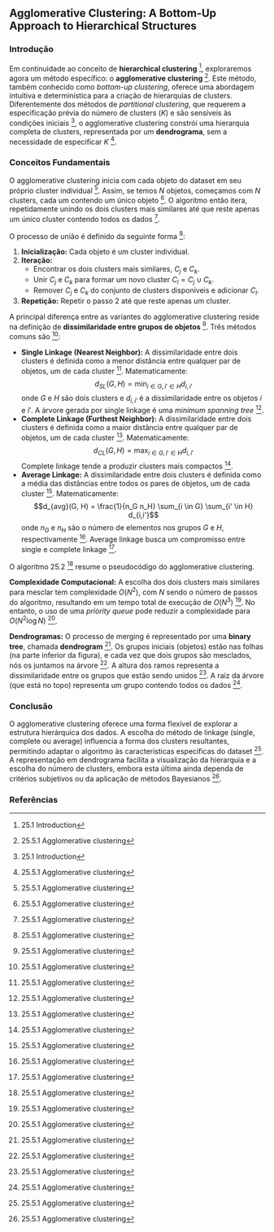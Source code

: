 ## Agglomerative Clustering: A Bottom-Up Approach to Hierarchical Structures

### Introdução
Em continuidade ao conceito de **hierarchical clustering** [^1], exploraremos agora um método específico: o **agglomerative clustering** [^21]. Este método, também conhecido como *bottom-up clustering*, oferece uma abordagem intuitiva e determinística para a criação de hierarquias de clusters. Diferentemente dos métodos de *partitional clustering*, que requerem a especificação prévia do número de clusters ($K$) e são sensíveis às condições iniciais [^1], o agglomerative clustering constrói uma hierarquia completa de clusters, representada por um **dendrograma**, sem a necessidade de especificar $K$ [^21].

### Conceitos Fundamentais
O agglomerative clustering inicia com cada objeto do dataset em seu próprio cluster individual [^21]. Assim, se temos $N$ objetos, começamos com $N$ clusters, cada um contendo um único objeto [^21]. O algoritmo então itera, repetidamente unindo os dois clusters mais similares até que reste apenas um único cluster contendo todos os dados [^21].

O processo de união é definido da seguinte forma [^21]:
1. **Inicialização:** Cada objeto é um cluster individual.
2. **Iteração:**
    *   Encontrar os dois clusters mais similares, $C_j$ e $C_k$.
    *   Unir $C_j$ e $C_k$ para formar um novo cluster $C_l = C_j \cup C_k$.
    *   Remover $C_j$ e $C_k$ do conjunto de clusters disponíveis e adicionar $C_l$.
3. **Repetição:** Repetir o passo 2 até que reste apenas um cluster.

A principal diferença entre as variantes do agglomerative clustering reside na definição de **dissimilaridade entre grupos de objetos** [^21]. Três métodos comuns são [^21]:

*   **Single Linkage (Nearest Neighbor):** A dissimilaridade entre dois clusters é definida como a menor distância entre qualquer par de objetos, um de cada cluster [^21]. Matematicamente:
    $$d_{SL}(G, H) = \min_{i \in G, i' \in H} d_{i,i'}$$
    onde $G$ e $H$ são dois clusters e $d_{i,i'}$ é a dissimilaridade entre os objetos $i$ e $i'$. A árvore gerada por single linkage é uma *minimum spanning tree* [^21].
*   **Complete Linkage (Furthest Neighbor):** A dissimilaridade entre dois clusters é definida como a maior distância entre qualquer par de objetos, um de cada cluster [^21]. Matematicamente:
    $$d_{CL}(G, H) = \max_{i \in G, i' \in H} d_{i,i'}$$
    Complete linkage tende a produzir clusters mais compactos [^21].
*   **Average Linkage:** A dissimilaridade entre dois clusters é definida como a média das distâncias entre todos os pares de objetos, um de cada cluster [^21]. Matematicamente:
    $$d_{avg}(G, H) = \frac{1}{n_G n_H} \sum_{i \in G} \sum_{i' \in H} d_{i,i'}$$
    onde $n_G$ e $n_H$ são o número de elementos nos grupos $G$ e $H$, respectivamente [^21]. Average linkage busca um compromisso entre single e complete linkage [^21].

O algoritmo 25.2 [^21] resume o pseudocódigo do agglomerative clustering.

**Complexidade Computacional:** A escolha dos dois clusters mais similares para mesclar tem complexidade $O(N^2)$, com $N$ sendo o número de passos do algoritmo, resultando em um tempo total de execução de $O(N^3)$ [^21]. No entanto, o uso de uma *priority queue* pode reduzir a complexidade para $O(N^2 \log N)$ [^21].

**Dendrogramas:** O processo de merging é representado por uma **binary tree**, chamada **dendrogram** [^21]. Os grupos iniciais (objetos) estão nas folhas (na parte inferior da figura), e cada vez que dois grupos são mesclados, nós os juntamos na árvore [^21]. A altura dos ramos representa a dissimilaridade entre os grupos que estão sendo unidos [^21]. A raiz da árvore (que está no topo) representa um grupo contendo todos os dados [^21].

### Conclusão
O agglomerative clustering oferece uma forma flexível de explorar a estrutura hierárquica dos dados. A escolha do método de linkage (single, complete ou average) influencia a forma dos clusters resultantes, permitindo adaptar o algoritmo às características específicas do dataset [^21]. A representação em dendrograma facilita a visualização da hierarquia e a escolha do número de clusters, embora esta última ainda dependa de critérios subjetivos ou da aplicação de métodos Bayesianos [^21].

### Referências
[^1]: 25.1 Introduction
[^21]: 25.5.1 Agglomerative clustering
<!-- END -->